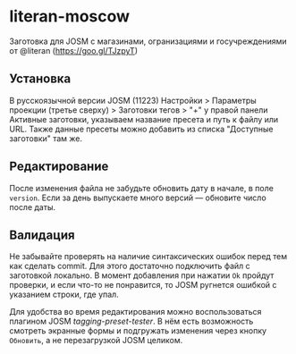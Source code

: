 # literan-moscow
Заготовка для JOSM с магазинами, огранизациями и госучреждениями от @literan (https://goo.gl/TJzpyT)

## Установка
В русскоязычной версии JOSM (11223) 
Настройки > Параметры проекции (третье сверху) > Заготовки тегов > "+" у правой панели Активные заготовки, указываем название пресета и путь к файлу или URL.
Также данные пресеты можно добавить из списка "Доступные заготовки" там же.

## Редактирование
После изменения файла не забудьте обновить дату в начале, в поле `version`. Если за день выпускаете много версий — обновите число после даты.

## Валидация
Не забывайте проверять на наличие синтаксических ошибок перед тем как сделать commit. Для этого достаточно подключить файл с заготовкой локально. В момент добавления при нажатии `Ok` пройдут проверки, и если что-то не понравится, то JOSM ругнется ошибкой с указанием строки, где упал.

Для удобства во время редактирования можно воспользоваться плагином JOSM _tagging-preset-tester_. В нём есть возможность смотреть экранные формы и подгружать изменения через кнопку `Обновить`, а не перезагрузкой JOSM целиком.
